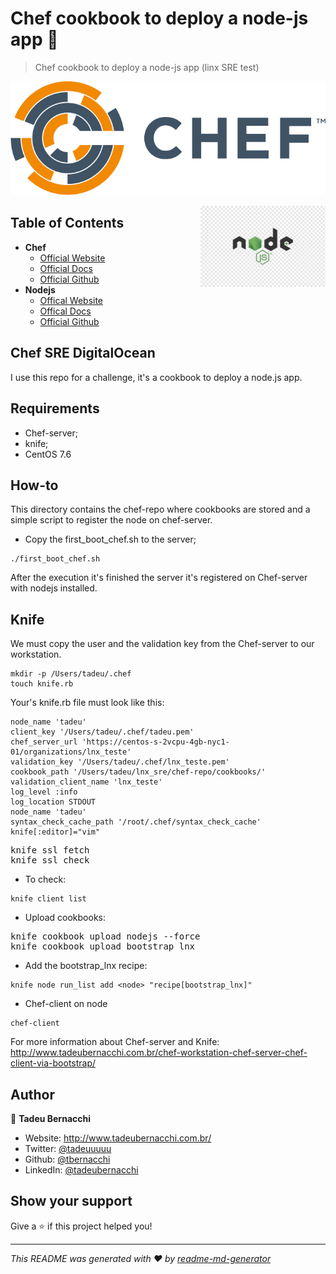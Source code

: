 <h1 align="">Chef cookbook to deploy a node-js app 👋</h1>
<p>
</p>

> Chef cookbook to deploy a node-js app (linx SRE test)

![Chef](/.github/assets/img/chef-logo_orig.png)

<div align=>
	<img align="right" width="200px" src=/.github/assets/img/nodejs-logo.png>
</div> 

## Table of Contents

* **Chef**  
  * [Official Website](https://www.chef.io/)
  * [Official Docs](https://docs.chef.io/)
  * [Official Github](https://github.com/chef/chef)
* **Nodejs**
  * [Offical Website](https://nodejs.org/en/)
  * [Offical Docs](https://nodejs.org/en/docs/)
  * [Official Github](https://github.com/nodejs)

## Chef SRE DigitalOcean
I use this repo for a challenge, it's a cookbook to deploy a node.js app.

## Requirements
- Chef-server;
- knife;
- CentOS 7.6 

## How-to 
This directory contains the chef-repo where cookbooks are stored and a simple script to register the node on chef-server.

- Copy the first_boot_chef.sh to the server;
```
./first_boot_chef.sh
```

After the execution it's finished the server it's registered on Chef-server with nodejs installed. 

## Knife
We must copy the user and the validation key from the Chef-server to our workstation.

```
mkdir -p /Users/tadeu/.chef 
touch knife.rb
```
Your's knife.rb file must look like this:

```
node_name 'tadeu'
client_key '/Users/tadeu/.chef/tadeu.pem'
chef_server_url 'https://centos-s-2vcpu-4gb-nyc1-01/organizations/lnx_teste'
validation_key '/Users/tadeu/.chef/lnx_teste.pem'
cookbook_path '/Users/tadeu/lnx_sre/chef-repo/cookbooks/'
validation_client_name 'lnx_teste'
log_level :info
log_location STDOUT
node_name 'tadeu'
syntax_check_cache_path '/root/.chef/syntax_check_cache'
knife[:editor]="vim"
```
<pre>knife ssl fetch
knife ssl check
</pre> 

- To check:

```
knife client list 
```

- Upload cookbooks:
<pre>knife cookbook upload nodejs --force
knife cookbook upload bootstrap_lnx
</pre>

- Add the bootstrap_lnx recipe:
```
knife node run_list add <node> "recipe[bootstrap_lnx]"
```

- Chef-client on node
```
chef-client
```

For more information about Chef-server and Knife:<br/> 
http://www.tadeubernacchi.com.br/chef-workstation-chef-server-chef-client-via-bootstrap/

## Author

👤 **Tadeu Bernacchi**

* Website: http://www.tadeubernacchi.com.br/
* Twitter: [@tadeuuuuu](https://twitter.com/tadeuuuuu)
* Github: [@tbernacchi](https://github.com/tbernacchi)
* LinkedIn: [@tadeubernacchi](https://linkedin.com/in/tadeubernacchi)

## Show your support

Give a ⭐️ if this project helped you!

***
_This README was generated with ❤️ by [readme-md-generator](https://github.com/kefranabg/readme-md-generator)_
